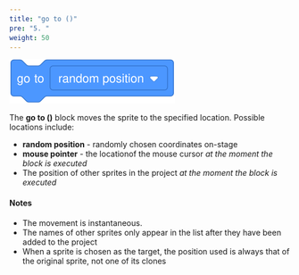 ```yaml
---
title: "go to ()"
pre: "5. "
weight: 50
---
```


![go to](/images/go-to.svg)

The **go to ()** block moves the sprite to the specified location.  Possible locations include:

* __random position__ - randomly chosen coordinates on-stage
* __mouse pointer__ - the locationof the mouse cursor _at the moment the block is executed_
* The position of other sprites in the project _at the moment the block is executed_

#### Notes
* The movement is instantaneous.
* The names of other sprites only appear in the list after they have been added to the project
* When a sprite is chosen as the target, the position used is always that of the original sprite, not one of its clones